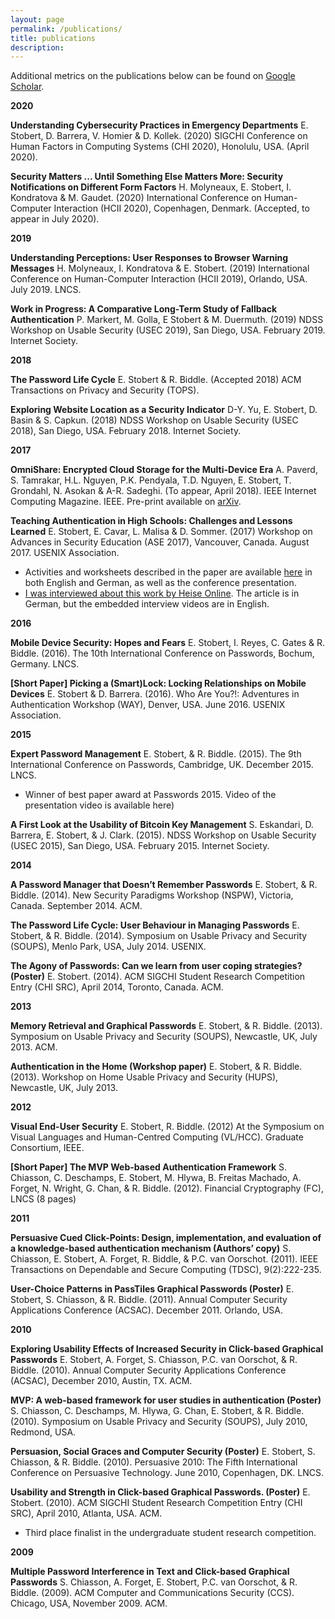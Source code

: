 ```yaml
---
layout: page
permalink: /publications/
title: publications
description: 
---
```

Additional metrics on the publications below can be found on [Google Scholar](https://scholar.google.ca/citations?user=1otOFaYAAAAJ&hl=en).

**2020**

**Understanding Cybersecurity Practices in Emergency Departments**
E. Stobert, D. Barrera, V. Homier & D. Kollek. (2020) SIGCHI Conference on Human Factors in Computing Systems (CHI 2020), Honolulu, USA. (April 2020).

**Security Matters ... Until Something Else Matters More: Security Notifications on Different Form Factors**
H. Molyneaux, E. Stobert, I. Kondratova & M. Gaudet. (2020) International Conference on Human-Computer Interaction (HCII 2020), Copenhagen, Denmark. (Accepted, to appear in July 2020).

**2019**

**Understanding Perceptions: User Responses to Browser Warning Messages**
H. Molyneaux, I. Kondratova & E. Stobert. (2019) International Conference on Human-Computer Interaction (HCII 2019), Orlando, USA. July 2019. LNCS.

**Work in Progress: A Comparative Long-Term Study of Fallback Authentication**
P. Markert, M. Golla, E Stobert & M. Duermuth. (2019) NDSS Workshop on Usable Security (USEC 2019), San Diego, USA. February 2019. Internet Society.

**2018**

**The Password Life Cycle**
E. Stobert & R. Biddle. (Accepted 2018) ACM Transactions on Privacy and Security (TOPS). 

**Exploring Website Location as a Security Indicator**
D-Y. Yu, E. Stobert, D. Basin & S. Capkun. (2018) NDSS Workshop on Usable Security (USEC 2018), San Diego, USA. February 2018. Internet Society.

**2017**

**OmniShare: Encrypted Cloud Storage for the Multi-Device Era**
A. Paverd, S. Tamrakar, H.L. Nguyen, P.K. Pendyala, T.D. Nguyen, E. Stobert, T. Grondahl, N. Asokan & A-R. Sadeghi. (To appear, April 2018). IEEE Internet Computing Magazine. IEEE. Pre-print available on [arXiv](http://arxiv.org/abs/1511.02119).

**Teaching Authentication in High Schools: Challenges and Lessons Learned**
E. Stobert, E. Cavar, L. Malisa & D. Sommer. (2017) Workshop on Advances in Security Education (ASE 2017), Vancouver, Canada. August 2017. USENIX Association.
* Activities and worksheets described in the paper are available [here](http://www.syssec.ethz.ch/research/high-school-security-education.html) in both English and German, as well as the conference presentation.
* [I was interviewed about this work by Heise Online](https://www.heise.de/newsticker/meldung/Sexualkunde-soll-Unterricht-ueber-IT-Sicherheit-inspirieren-3811231.html). The article is in German, but the embedded interview videos are in English.


**2016**

**Mobile Device Security: Hopes and Fears**
E. Stobert, I. Reyes, C. Gates & R. Biddle. (2016). The 10th International Conference on Passwords, Bochum, Germany. LNCS.

**[Short Paper] Picking a (Smart)Lock: Locking Relationships on Mobile Devices**
E. Stobert & D. Barrera. (2016). Who Are You?!: Adventures in Authentication Workshop (WAY), Denver, USA. June 2016. USENIX Association.


**2015**

**Expert Password Management**
E. Stobert, & R. Biddle. (2015). The 9th International Conference on Passwords, Cambridge, UK. December 2015. LNCS.
* Winner of best paper award at Passwords 2015. Video of the presentation video is available here)

**A First Look at the Usability of Bitcoin Key Management**
S. Eskandari, D. Barrera, E. Stobert, & J. Clark. (2015). NDSS Workshop on Usable Security (USEC 2015), San Diego, USA. February 2015. Internet Society.


**2014**

**A Password Manager that Doesn’t Remember Passwords**
E. Stobert, & R. Biddle. (2014). New Security Paradigms Workshop (NSPW), Victoria, Canada. September 2014. ACM.

**The Password Life Cycle: User Behaviour in Managing Passwords**
E. Stobert, & R. Biddle. (2014). Symposium on Usable Privacy and Security (SOUPS), Menlo Park, USA, July 2014. USENIX.

**The Agony of Passwords: Can we learn from user coping strategies? (Poster)**
E. Stobert. (2014). ACM SIGCHI Student Research Competition Entry (CHI SRC), April 2014, Toronto, Canada. ACM.


**2013**

**Memory Retrieval and Graphical Passwords**
E. Stobert, & R. Biddle. (2013). Symposium on Usable Privacy and Security (SOUPS), Newcastle, UK, July 2013. ACM.

**Authentication in the Home (Workshop paper)**
E. Stobert, & R. Biddle. (2013). Workshop on Home Usable Privacy and Security (HUPS), Newcastle, UK, July 2013.


**2012**

**Visual End-User Security**
E. Stobert, R. Biddle. (2012) At the Symposium on Visual Languages and Human-Centred Computing (VL/HCC). Graduate Consortium, IEEE.

**[Short Paper] The MVP Web-based Authentication Framework**
S. Chiasson, C. Deschamps, E. Stobert, M. Hlywa, B. Freitas Machado, A. Forget, N. Wright, G. Chan, & R. Biddle. (2012). Financial Cryptography (FC), LNCS (8 pages)


**2011**

**Persuasive Cued Click-Points: Design, implementation, and evaluation of a knowledge-based authentication mechanism (Authors’ copy)**
S. Chiasson, E. Stobert, A. Forget, R. Biddle, & P.C. van Oorschot. (2011). IEEE Transactions on Dependable and Secure Computing (TDSC), 9(2):222-235.

**User-Choice Patterns in PassTiles Graphical Passwords (Poster)**
E. Stobert, S. Chiasson, & R. Biddle. (2011). Annual Computer Security Applications Conference (ACSAC). December 2011. Orlando, USA.

**2010**

**Exploring Usability Effects of Increased Security in Click-based Graphical Passwords**
E. Stobert, A. Forget, S. Chiasson, P.C. van Oorschot, & R. Biddle. (2010). Annual Computer Security Applications Conference (ACSAC), December 2010, Austin, TX. ACM.

**MVP: A web-based framework for user studies in authentication (Poster)**
S. Chiasson, C. Deschamps, M. Hlywa, G. Chan, E. Stobert, & R. Biddle. (2010). Symposium on Usable Privacy and Security (SOUPS), July 2010, Redmond, USA.

**Persuasion, Social Graces and Computer Security (Poster)**
E. Stobert, S. Chiasson, & R. Biddle. (2010). Persuasive 2010: The Fifth International Conference on Persuasive Technology. June 2010, Copenhagen, DK. LNCS.

**Usability and Strength in Click-based Graphical Passwords. (Poster)**
E. Stobert. (2010). ACM SIGCHI Student Research Competition Entry (CHI SRC), April 2010, Atlanta, USA. ACM.
* Third place finalist in the undergraduate student research competition.

**2009**

**Multiple Password Interference in Text and Click-based Graphical Passwords**
S. Chiasson, A. Forget, E. Stobert, P.C. van Oorschot, & R. Biddle. (2009). ACM Computer and Communications Security (CCS). Chicago, USA, November 2009. ACM.
